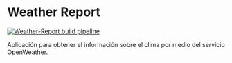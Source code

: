 Weather Report
==============
[![Weather-Report build pipeline](https://github.com/marcor0311/bd1/actions/workflows/weather-report-build.yml/badge.svg)](https://github.com/marcor0311/databases-1/actions/workflows/weather-report-build.yml)

Aplicación para obtener el información sobre el clima por medio del servicio OpenWeather.


